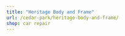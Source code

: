 ```yaml
---
title: "Heritage Body and Frame"
url: /cedar-park/heritage-body-and-frame/
shop: car repair
---
```

